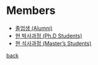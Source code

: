 # **Members**
- [졸업생 (Alumni)](./Alumni/README.md)
- [현 박사과정 (Ph.D Students)](./Ph.D/README.md)
- [현 석사과정 (Master’s Students)](./MS/README.md)

[back](../index.md)
